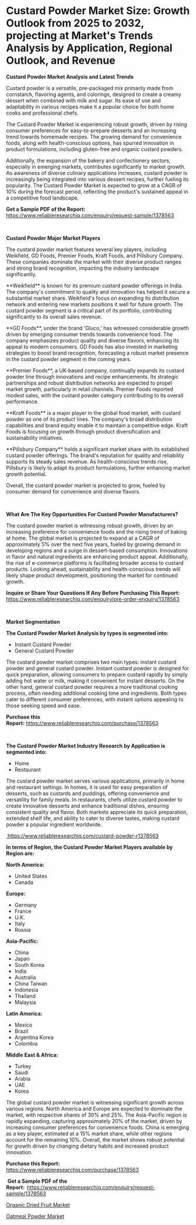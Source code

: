 <p><h1>Custard Powder Market Size: Growth Outlook from 2025 to 2032, projecting at Market's Trends Analysis by Application, Regional Outlook, and Revenue</h1></p><p><strong>Custard Powder Market Analysis and Latest Trends</strong></p>
<p><p>Custard powder is a versatile, pre-packaged mix primarily made from cornstarch, flavoring agents, and colorings, designed to create a creamy dessert when combined with milk and sugar. Its ease of use and adaptability in various recipes make it a popular choice for both home cooks and professional chefs.</p><p>The Custard Powder Market is experiencing robust growth, driven by rising consumer preferences for easy-to-prepare desserts and an increasing trend towards homemade recipes. The growing demand for convenience foods, along with health-conscious options, has spurred innovation in product formulations, including gluten-free and organic custard powders. </p><p>Additionally, the expansion of the bakery and confectionery sectors, especially in emerging markets, contributes significantly to market growth. As awareness of diverse culinary applications increases, custard powder is increasingly being integrated into various dessert recipes, further fueling its popularity. The Custard Powder Market is expected to grow at a CAGR of 10% during the forecast period, reflecting the product's sustained appeal in a competitive food landscape.</p></p>
<p><strong>Get a Sample PDF of the Report:&nbsp;</strong> <a href="https://www.reliableresearchiq.com/enquiry/request-sample/1378563?utm_campaign=1870&utm_medium=2&utm_source=Github&utm_content=ia&utm_term=14022025&utm_id=custard-powder">https://www.reliableresearchiq.com/enquiry/request-sample/1378563</a></p>
<p>&nbsp;</p>
<p><strong>Custard Powder Major Market Players</strong></p>
<p><p>The custard powder market features several key players, including Weikfield, GD Foods, Premier Foods, Kraft Foods, and Pillsbury Company. These companies dominate the market with their diverse product ranges and strong brand recognition, impacting the industry landscape significantly.</p><p>**Weikfield** is known for its premium custard powder offerings in India. The company's commitment to quality and innovation has helped it secure a substantial market share. Weikfield's focus on expanding its distribution network and entering new markets positions it well for future growth. The custard powder segment is a critical part of its portfolio, contributing significantly to its overall sales revenue.</p><p>**GD Foods**, under the brand 'Gluco,' has witnessed considerable growth driven by emerging consumer trends towards convenience food. The company emphasizes product quality and diverse flavors, enhancing its appeal to modern consumers. GD Foods has also invested in marketing strategies to boost brand recognition, forecasting a robust market presence in the custard powder segment in the coming years.</p><p>**Premier Foods**, a UK-based company, continually expands its custard powder line through innovations and recipe enhancements. Its strategic partnerships and robust distribution networks are expected to propel market growth, particularly in retail channels. Premier Foods reported modest sales, with the custard powder category contributing to its overall performance.</p><p>**Kraft Foods** is a major player in the global food market, with custard powder as one of its product lines. The company's broad distribution capabilities and brand equity enable it to maintain a competitive edge. Kraft Foods is focusing on growth through product diversification and sustainability initiatives.</p><p>**Pillsbury Company** holds a significant market share with its established custard powder offerings. The brand's reputation for quality and reliability supports its steady sales revenue. As health-conscious trends rise, Pillsbury is likely to adapt its product formulations, further enhancing market growth potential. </p><p>Overall, the custard powder market is projected to grow, fueled by consumer demand for convenience and diverse flavors.</p></p>
<p>&nbsp;</p>
<p><strong>What Are The Key Opportunities For Custard Powder Manufacturers?</strong></p>
<p><p>The custard powder market is witnessing robust growth, driven by an increasing preference for convenience foods and the rising trend of baking at home. The global market is projected to expand at a CAGR of approximately 5% over the next five years, fueled by growing demand in developing regions and a surge in dessert-based consumption. Innovations in flavor and natural ingredients are enhancing product appeal. Additionally, the rise of e-commerce platforms is facilitating broader access to custard products. Looking ahead, sustainability and health-conscious trends will likely shape product development, positioning the market for continued growth.</p></p>
<p><strong>Inquire or Share Your Questions If Any Before Purchasing This Report:</strong> <a href="https://www.reliableresearchiq.com/enquiry/pre-order-enquiry/1378563?utm_campaign=1870&utm_medium=2&utm_source=Github&utm_content=ia&utm_term=14022025&utm_id=custard-powder">https://www.reliableresearchiq.com/enquiry/pre-order-enquiry/1378563</a></p>
<p>&nbsp;</p>
<p><strong>Market Segmentation</strong></p>
<p><strong>The Custard Powder Market Analysis by types is segmented into:</strong></p>
<p><ul><li>Instant Custard Powder</li><li>General Custard Powder</li></ul></p>
<p><p>The custard powder market comprises two main types: instant custard powder and general custard powder. Instant custard powder is designed for quick preparation, allowing consumers to prepare custard rapidly by simply adding hot water or milk, making it convenient for instant desserts. On the other hand, general custard powder requires a more traditional cooking process, often needing additional cooking time and ingredients. Both types cater to different consumer preferences, with instant options appealing to those seeking speed and ease.</p></p>
<p><strong>Purchase this Report:&nbsp;</strong><a href="https://www.reliableresearchiq.com/purchase/1378563?utm_campaign=1870&utm_medium=2&utm_source=Github&utm_content=ia&utm_term=14022025&utm_id=custard-powder">https://www.reliableresearchiq.com/purchase/1378563</a></p>
<p>&nbsp;</p>
<p><strong>The Custard Powder Market Industry Research by Application is segmented into:</strong></p>
<p><ul><li>Home</li><li>Restaurant</li></ul></p>
<p><p>The custard powder market serves various applications, primarily in home and restaurant settings. In homes, it is used for easy preparation of desserts, such as custards and puddings, offering convenience and versatility for family meals. In restaurants, chefs utilize custard powder to create innovative desserts and enhance traditional dishes, ensuring consistent quality and flavor. Both markets appreciate its quick preparation, extended shelf life, and ability to cater to diverse tastes, making custard powder a popular ingredient worldwide.</p></p>
<p><a href="https://www.reliableresearchiq.com/custard-powder-r1378563?utm_campaign=1870&utm_medium=2&utm_source=Github&utm_content=ia&utm_term=14022025&utm_id=custard-powder">&nbsp;https://www.reliableresearchiq.com/custard-powder-r1378563</a></p>
<p><strong>In terms of Region, the Custard Powder Market Players available by Region are:</strong></p>
<p>
    <p> <strong> North America: </strong>
        <ul>
            <li>United States</li>
            <li>Canada</li>
        </ul>
        </p> 
    <p> <strong> Europe: </strong>
        <ul>
            <li>Germany</li>
            <li>France</li>
            <li>U.K.</li>
            <li>Italy</li>
            <li>Russia</li>
        </ul>
        </p> 
    <p> <strong> Asia-Pacific: </strong>
        <ul>
            <li>China</li>
            <li>Japan</li>
            <li>South Korea</li>
            <li>India</li>
            <li>Australia</li>
            <li>China Taiwan</li>
            <li>Indonesia</li>
            <li>Thailand</li>
            <li>Malaysia</li>
        </ul>
        </p> 
    <p> <strong> Latin America: </strong>
        <ul>
            <li>Mexico</li>
            <li>Brazil</li>
            <li>Argentina Korea</li>
            <li>Colombia</li>
        </ul>
        </p> 
    <p> <strong> Middle East & Africa: </strong>
        <ul>
            <li>Turkey</li>
            <li>Saudi</li>
            <li>Arabia</li>
            <li>UAE</li>
            <li>Korea</li>
        </ul>
    </p>
    </p>
<p><p>The global custard powder market is witnessing significant growth across various regions. North America and Europe are expected to dominate the market, with respective shares of 30% and 25%. The Asia-Pacific region is rapidly expanding, capturing approximately 20% of the market, driven by increasing consumer preferences for convenience foods. China is emerging as a key player, estimated at a 15% market share, while other regions account for the remaining 10%. Overall, the market shows robust potential for growth driven by changing dietary habits and increased product innovation.</p></p>
<p><strong>Purchase this Report: </strong><a href="https://www.reliableresearchiq.com/purchase/1378563?utm_campaign=1870&utm_medium=2&utm_source=Github&utm_content=ia&utm_term=14022025&utm_id=custard-powder">https://www.reliableresearchiq.com/purchase/1378563</a></p>
<p>&nbsp;<strong>Get a Sample PDF of the Report:&nbsp;&nbsp;</strong><a href="https://www.reliableresearchiq.com/enquiry/request-sample/1378563?utm_campaign=1870&utm_medium=2&utm_source=Github&utm_content=ia&utm_term=14022025&utm_id=custard-powder">https://www.reliableresearchiq.com/enquiry/request-sample/1378563</a></p>
<p><strong></strong></p>
<p><p><a href="https://github.com/unkelummaru8/Market-Research-Report-List-1/blob/main/organic-dried-fruit-market.md?utm_campaign=1870&utm_medium=2&utm_source=Github&utm_content=ia&utm_term=14022025&utm_id=custard-powder">Organic Dried Fruit Market</a></p><p><a href="https://github.com/shrebasokib/Market-Research-Report-List-1/blob/main/oatmeal-powder-market.md?utm_campaign=1870&utm_medium=2&utm_source=Github&utm_content=ia&utm_term=14022025&utm_id=custard-powder">Oatmeal Powder Market</a></p></p>